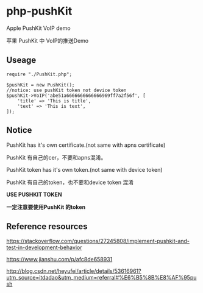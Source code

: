 # php-pushKit

Apple PushKit VoIP demo

苹果 PushKit 中 VoIP的推送Demo

## Useage

```
require "./PushKit.php";

$pushKit = new PushKit();
//notice: use pushKit token not device token
$pushKit->VoIP('abe51a6666666666666969ff7a2f56f', [
    'title' => 'This is title',
    'text' => 'This is text',
]);
```

## Notice

PushKit has it's own certificate.(not same with apns certificate)

PushKit 有自己的cer，不要和apns混淆。

PushKit token has it's own token.(not same with device token)

PushKit 有自己的token，也不要和device token 混淆

**USE PUSHKIT TOKEN**

**一定注意要使用PushKit 的token**

## Reference resources

https://stackoverflow.com/questions/27245808/implement-pushkit-and-test-in-development-behavior

https://www.jianshu.com/p/afc8de658931

http://blog.csdn.net/heyufei/article/details/53616961?utm_source=itdadao&utm_medium=referral#%E6%B5%8B%E8%AF%95push